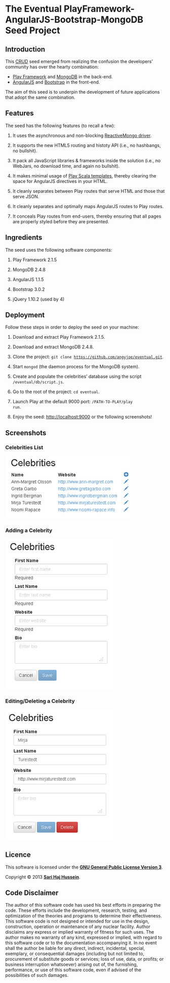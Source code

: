 # The Eventual PlayFramework-AngularJS-Bootstrap-MongoDB Seed Project

## Introduction

This [CRUD](http://en.wikipedia.org/wiki/Create,_read,_update_and_delete) seed emerged from realizing the confusion the developers’ community has over the hearty combination:
* [Play Framework](http://www.playframework.com/) and [MongoDB](http://www.mongodb.org/) in the back-end.
* [AngularJS](http://angularjs.org/) and [Bootstrap](http://getbootstrap.com/) in the front-end.

The aim of this seed is to underpin the development of future applications that adopt the same combination.

## Features
The seed has the following features (to recall a few):

1. It uses the asynchronous and non-blocking [ReactiveMongo driver](http://reactivemongo.org/).

2. It supports the new HTML5 routing and histoty API (i.e., no hashbangs, no bullshit).

3. It pack all JavaScript libraries & frameworks inside the solution (i.e., no WebJars, no download time, and again no bullshit).

4. It makes minimal usage of [Play Scala templates](http://www.playframework.com/documentation/2.1.5/ScalaTemplates), thereby clearing the space for AngularJS directives in your HTML.

5. It cleanly separates between Play routes that serve HTML and those that serve JSON.

6. It cleanly separates and optimally maps AngularJS routes to Play routes.

7. It conceals Play routes from end-users, thereby ensuring that all pages are properly styled before they are presented.

## Ingredients
The seed uses the following software components:

1. Play Framework 2.1.5

2. MongoDB 2.4.8

3. AngularJS 1.1.5

4. Bootstrap 3.0.2

5. jQuery 1.10.2 (used by 4)

## Deployment
Follow these steps in order to deploy the seed on your machine:

1. Download and extract Play Framework 2.1.5.

2. Download and extract MongoDB 2.4.8.

3. Clone the project: <code>git clone https://github.com/angyjoe/eventual.git</code>.

4. Start <code>mongod</code> (the daemon process for the MongoDB system).

5. Create and populate the celebrities’ database using the script <code>/eventual/db/script.js</code>.

6. Go to the root of the project: <code>cd eventual</code>.

7. Launch Play at the default 9000 port: <code>/PATH-TO-PLAY/play run</code>.

8. Enjoy the seed: [http://localhost:9000](http://localhost:9000) or the following screenshots!

## Screenshots

### Celebrities List
![Celebrities List](./screenshots/Celebrities%20List.png)

### Adding a Celebrity
![Adding a Celebrity](./screenshots/Adding%20a%20Celebrity.png)

### Editing/Deleting a Celebrity
![Editing a Celebrity](./screenshots/Editing-Deleting%20a%20Celebrity.png)

## Licence

This software is licensed under the **[GNU General Public License Version 3](./LICENSE)**.

Copyright &copy; 2013 **[Sari Haj Hussein](http://sarihh.info)**.

## Code Disclaimer

The author of this software code has used his best efforts in preparing the code. These efforts include the development, research, testing, and optimization of the theories and programs to determine their effectiveness. This software code is not designed or intended for use in the design, construction, operation or maintenance of any nuclear facility. Author disclaims any express or implied warranty of fitness for such uses. The author makes no warranty of any kind, expressed or implied, with regard to this software code or to the documentation accompanying it. In no event shall the author be liable for any direct, indirect, incidental, special, exemplary, or consequential damages (including but not limited to, procurement of substitute goods or services; loss of use, data, or profits; or business interruption whatsoever) arising out of, the furnishing, performance, or use of this software code, even if advised of the possibilities of such damages.